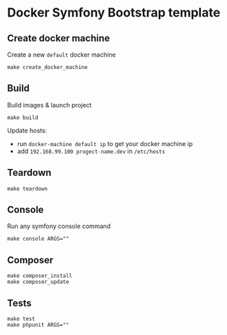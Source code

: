 Docker Symfony Bootstrap template
==============

Create docker machine
--------------
Create a new `default` docker machine
```
make create_docker_machine
```

Build
--------------
Build images & launch project
```
make build
```

Update hosts:
* run `docker-machine default ip` to get your docker machine ip
* add `192.168.99.100 progect-name.dev` in `/etc/hosts`

Teardown
--------------
```
make teardown
```

Console
---------------
Run any symfony console command
```
make console ARGS=""
```

Composer
---------------
```
make composer_install
make composer_update
```

Tests
---------------
```
make test
make phpunit ARGS=""
```